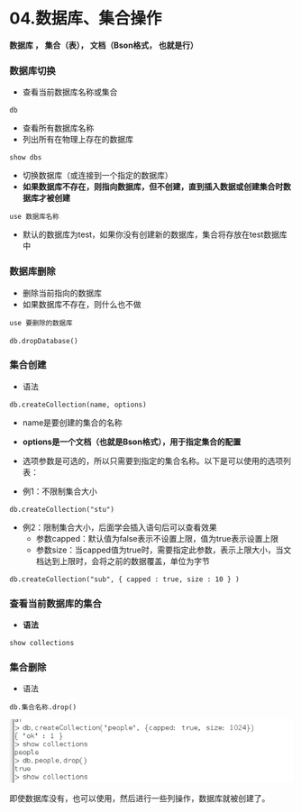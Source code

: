 # 04.数据库、集合操作

**数据库 ， 集合（表）， 文档（Bson格式， 也就是行）**





### 数据库切换

- 查看当前数据库名称或集合

```
db
```



- 查看所有数据库名称
- 列出所有在物理上存在的数据库

```
show dbs
```



- 切换数据库（或连接到一个指定的数据库）
- **如果数据库不存在，则指向数据库，但不创建，直到插入数据或创建集合时数据库才被创建**

```
use 数据库名称
```



- 默认的数据库为test，如果你没有创建新的数据库，集合将存放在test数据库中





### 数据库删除

- 删除当前指向的数据库
- 如果数据库不存在，则什么也不做

```
use 要删除的数据库

db.dropDatabase()
```





### 集合创建

- 语法

```
db.createCollection(name, options)
```

- name是要创建的集合的名称
- **options是一个文档（也就是Bson格式），用于指定集合的配置**

- 选项参数是可选的，所以只需要到指定的集合名称。以下是可以使用的选项列表：



- 例1：不限制集合大小

```
db.createCollection("stu")
```

- 例2：限制集合大小，后面学会插入语句后可以查看效果
  - 参数capped：默认值为false表示不设置上限，值为true表示设置上限
  - 参数size：当capped值为true时，需要指定此参数，表示上限大小，当文档达到上限时，会将之前的数据覆盖，单位为字节

```
db.createCollection("sub", { capped : true, size : 10 } )
```





### 查看当前数据库的集合

- **语法**

```
show collections
```





### 集合删除

- 语法

```
db.集合名称.drop()
```

 ![](https://raw.githubusercontent.com/affectalways/Flee-as-a-bird-to-your-mountain/main/img/031.png)

即使数据库没有，也可以使用，然后进行一些列操作，数据库就被创建了。